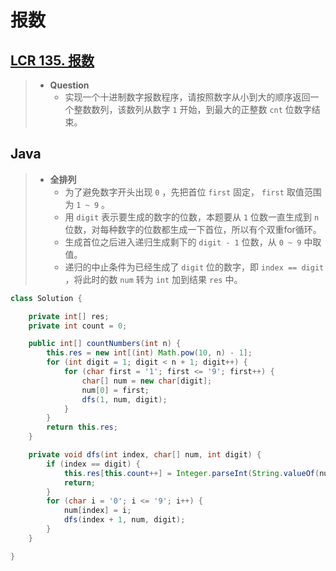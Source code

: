 # 报数

## [LCR 135. 报数](https://leetcode.cn/problems/da-yin-cong-1dao-zui-da-de-nwei-shu-lcof/)

> - **Question**
>   - 实现一个十进制数字报数程序，请按照数字从小到大的顺序返回一个整数数列，该数列从数字 `1` 开始，到最大的正整数 `cnt` 位数字结束。

## Java

> - **全排列**
>   - 为了避免数字开头出现 `0` ，先把首位 `first` 固定， `first` 取值范围为 `1 ~ 9` 。
>   - 用 `digit` 表示要生成的数字的位数，本题要从 `1` 位数一直生成到 `n` 位数，对每种数字的位数都生成一下首位，所以有个双重for循环。
>   - 生成首位之后进入递归生成剩下的 `digit - 1` 位数，从 `0 ~ 9` 中取值。
>   - 递归的中止条件为已经生成了 `digit` 位的数字，即 `index == digit` ，将此时的数 `num` 转为 `int` 加到结果 `res` 中。

```java
class Solution {

    private int[] res;
    private int count = 0;

    public int[] countNumbers(int n) {
        this.res = new int[(int) Math.pow(10, n) - 1];
        for (int digit = 1; digit < n + 1; digit++) {
            for (char first = '1'; first <= '9'; first++) {
                char[] num = new char[digit];
                num[0] = first;
                dfs(1, num, digit);
            }
        }
        return this.res;
    }

    private void dfs(int index, char[] num, int digit) {
        if (index == digit) {
            this.res[this.count++] = Integer.parseInt(String.valueOf(num));
            return;
        }
        for (char i = '0'; i <= '9'; i++) {
            num[index] = i;
            dfs(index + 1, num, digit);
        }
    }

}
```
